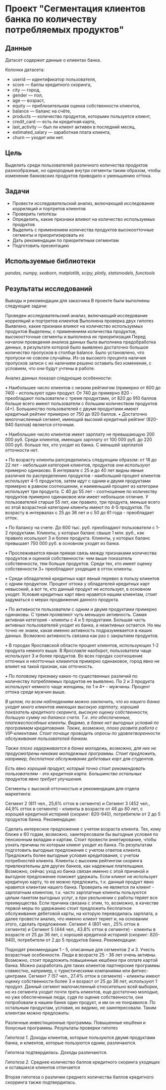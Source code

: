 # Проект "Сегментация клиентов банка по количеству потребляемых продуктов"

## Данные

Датасет содержит данные о клиентах банка.

Колонки датасета:

- userid — идентификатор пользователя,
- score — баллы кредитного скоринга,
- city — город,
- gender — пол,
- age — возраст,
- equity — приблизительная оценка собственности клиентов,
- balance — баланс на счёте,
- products — количество продуктов, которыми пользуется клиент,
- credit_card — есть ли кредитная карта,
- last_activity — был ли клиент активен в последний месяц,
- estimated_salary — заработная плата клиента,
- churn — уходит или нет.

## Цель

Выделить среди пользователей различного количества продуктов разнообразные, но однородные внутри сегменты таким образом, чтобы изменение банковских продуктов приводило к уменьшению оттока.

## Задачи
- Провести исследовательский анализ, включающий исследование корреляций и портретов клиентов
- Проверить гипотезы
- Определить, какие признаки влияют на количество используемых продуктов
- Выделить с применением количества продуктов высокоотточные сегменты и приоритизировать их
- Дать рекомендации по приоритетным сегментам
- Подготовить презентацию

## Используемые библиотеки
*pandas, numpy, seaborn, matplotlib, scipy, plotly, statsmodels, functools*

## Результаты исследований
Выводы и рекомендации для заказчика
В проекте были выполнены следующие задачи:

Проведен исследовательский анализ, включающий исследование корреляций и портретов клиентов
Выполнена проверка двух гипотез
Выявлено, какие признаки влияют на количество используемых продуктов
Выделены, с применением количества продуктов, высокоотточные сегменты и выполнена их приоритизация
Перед началом проведения анализа данных была выполнена предобработка денных, в результате которой было выявлено достаточно большое количество пропусков в столбце balance. Было установлено, что пропуски не совсем случайны. Из-за высокого процента наличия пропусков записи с их наличием решено оставить без изменения, с условием, что они будут учтены в работе.

Анализ данных показал следующие особенности:

• Наибольшее число клиентов с низким рейтингом (примерно от 600 до 740) - используют один продукт. От 740 до примерно 820 - преобладают пользователи с тремя продуктами, от 820 до 910 баллов больше всего имеют пользователи с большим количеством продуктов (4+). Большинство пользователей с двумя продуктами имеют кредитный рейтинг примерно от 750 до 920 баллов. • Достаточно многочисленный сегмент, имеющий высокий кредитный рейтинг (820-940 баллов) является отточным.

• Наибольшее число клиентов имеет зарплату не превышающую 200 000 руб. Среди клиентов, имеющих зарплату от 100 000 руб. до 220 000 руб. больше тех, кто уходит из банка. С меньшей зарплатой отточности нет.

• По возрасту клиенты рапсределились следующим образом: от 18 до 22 лет - небольшая категория клиентов, продуктов они используют примерно одинаково. В интервале с 25 и до 40 лет видны явные различия по распределению продуктов - наибольший процент клиентов использует 4-5 продуктов, затем идут с одним и двумя продуктами примерно в равном соотношении, и наименьший процент из категории использует три продукта. С 40 до 55 лет - соотношение по количеству продуктов примерно одинаковое или имеет небольшое отличие. У пользователей старше 55 лет, как правило, три продукта, меньше всего из этой возрастной категории клиенты имеют по 4-5 продуктов. По возрасту в интервалах с 25 до 36 лет и с 50 до 61 года - преобладает отток.

• По балансу на счете. До 600 тыс. руб. преобладают пользователи с 1-2 продуктами. Клиенты, у которых баланс свыше 1 млн. руб., как правило исользуют 3 и более продукта. Клиенты, у которых баланс превышает 750 000 руб. в основном уходят из банка.

• Прослеживается явная прямая связь между признаками количества продуктов и оценкой собственности: чем выше показатель собственности, тем больше продуктов. Среди тех, кто имеет оценку собственности 3+ преобладают уходящие в отток клиенты.

• Среди обладателей кредитных карт явный перевес в пользу клиентов с одним продуктом. Процент оттока у обладателей кредитных карт невысокий, а вот те, кто данный продукт не использует, в основном уходят. Условия кредитных карт явно нравятся нашим клиентам, стоит задуматься о мерах продвижения данного продукта.

• По активности пользователи с одним и двумя продуктами примерно одинаковы. С тремя проявляют чуть меньшую активность. Самая активная категория - клиенты с 4 и 5 продуктами. Большая часть активных пользователей уходит из банка, а неактивных остается. Но мы точно не знаем, какая именно активность подразумевается в наших данных. Возможно активность связана как раз с закрытием продуктов.

• В городах Ярославской области процент клиентов, использующих 1-2 продукта немного выше. В Ярославле наоборот, пользователи чаще используют 3 и более продуктов. Во всех городах соотношение отточных и неотточных клиаентов примерно одинаковое, город явно не влияет на такой признак, как отточность.

• По половому признаку каких-то существенных различий по количеству потребляемых продуктов не выявлено. По 2 и 3 продукта используют немного чаще женщины, по 1 и 4+ - мужчины. Процент оттока среди мужчин выше.

*В целом, по всем наблюдениям можно заключить, что из нашего банка уходит много клиентов имеющих высокую зарплату, хороший показатель кредитного скоринга, высокую оценку собственности, большую сумму на балансе счета. Т.е. это обеспеченные, платежеспособные клиенты. Видимо, в банке нет выгодных условий по программам кредитования. Также, возможно, плохо развита работа с VIP-клиентами. Стоит почаще проводить опросы по удовлетворенности обслуживания пользователей банком.*

*Также плохо задерживается в банке молодежь, возможно, для них не предусмотрены никакие молодежные программы. Стоит предложить, например, бесплатное обслуживание дебетовых карт для студентов.*

*Есть явно хороший продукт, который точно стоит рекомендовать пользователям - это кредитная карта. Большинство остальных продуктов явно требует улучшения.*

Сегменты с высокой отточностью и рекомендации для отдела маркетинга:

Сегмент 2 (811 чел., 25,6% отток в сегменте) и Сегмент 3 (452 чел., 44,9% отток в сегменте) - клиенты в возрасте от 48 до 60 лет, с хорошей кредитной историей (скоринг: 820-940), потребители от 2 до 5 продуктов банка.
Рекомендации:

Сделать интересное предложение с учетом возраста клиента. Тех, кому ближе к 60 годам, возможно, заинтересовали бы выгодные условия по пенсионным вкладам и картам.
Стоит провести анкетирование, чтобы узнать причины по которым клиент уходит из банка. По результатам подготовить выгодные предложения с учетом ответов клиента.
Предложить более выгодные условия кредитования, с учетом потребностей клиента. Клиенты с высоким рейтингом скоринга привлекательны для других банков, как надежные плательщики. Возможно, сейчас уход из банка связан именно с этой причиной и выгодное предложение поможет удержать.
Если клиент не использует кредитную карту, то ее можно предложить, т.к. данный продукт явно нравится клиентам нашего банка.
Проверить не является ли клиент - зарплатным клиентом, т.к. часто зарплатные клиенты пользуются целым пакетом выгодных услуг, а при увольнении с работы теряет все преимущества. Если причина связана с этим, то, возможно, в качестве первой меры по удержанию стоит предложить бесплатное обслуживание дебетовой карты, на которую переводилась зарплата, а далее провести анализ, что именно клиент теряет и, на основании этого, сделать предложение.
Сегмент 4 (801 чел., 25% отток в сегменте) и Сегмент 5 (444 чел., 43.8% отток в сегменте) - клиенты в возрасте от 25 до 36 лет, с хорошей кредитной историей (скоринг: 820-940), потребители от 2 до 5 продуктов банка.
Рекомендации:

Подходят рекомендации 1 - 5, описанные для сегментов 2 и 3.
Учесть возрастные особенности. Люди в возрасте 25 - 36 лет очень активны. Возможно, стоит предложить повышенные кешбеки при оплате картой банка. Можно разработать для таких клиентов партнерские программы совместно, например, с туристическими компаниями или фитнес-центрами.
Сегмент 7 (57 чел., 27.4% отток в сегменте) - клиенты имеют оценку собственности более 3 и возраст от 25 до 36 лет, используют 1 продукт. Данный сегмент малочисленный относительно всей выборки, но из сегмента уходит почти треть клиентов, еще достаточно молодые, но уже обеспеченные люди, судя по оценке собственности, они попробовали в нашем банке один продукт, и им он не понравился. По остальным продуктам, условия, их видимо, не заинтересовали.
Таким клиентам можно предложить:

Различные инвестиционные программы.
Повышенные кешбеки и бонусные программы.
Результаты проверки гипотез

*Гипотеза 1.* Доходы клиентов, которые пользуются двумя продуктами банка, и клиентов, которые пользуются одним, различаются.

Гипотеза подтвердилась. Доходы различаются.

*Гипотеза 2.* Среднее количество баллов кредитного скоринга уходящих и оставшихся клиентов отличается

Вторая гипотеза о различии среднего количества баллов кредитного скорринга также подтвердилась.
